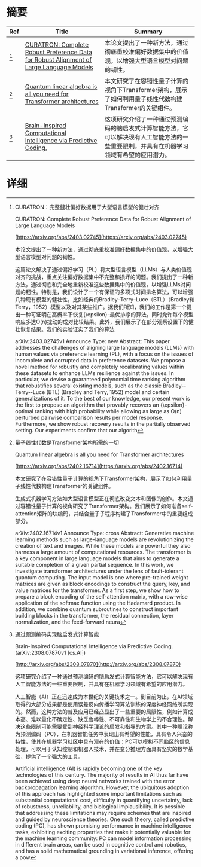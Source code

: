 # 摘要

| Ref | Title | Summary |
| --- | --- | --- |
| [^1] | [CURATRON: Complete Robust Preference Data for Robust Alignment of Large Language Models](https://arxiv.org/abs/2403.02745) | 本论文提出了一种新方法，通过彻底重校准偏好数据集中的价值观，以增强大型语言模型对问题的韧性。 |
| [^2] | [Quantum linear algebra is all you need for Transformer architectures](https://arxiv.org/abs/2402.16714) | 本文研究了在容错性量子计算的视角下Transformer架构，展示了如何利用量子线性代数构建Transformer的关键组件。 |
| [^3] | [Brain-Inspired Computational Intelligence via Predictive Coding.](http://arxiv.org/abs/2308.07870) | 这项研究介绍了一种通过预测编码的脑启发式计算智能方法，它可以解决现有人工智能方法的一些重要限制，并具有在机器学习领域有希望的应用潜力。 |

# 详细

[^1]: CURATRON：完整健壮偏好数据用于大型语言模型的健壮对齐

    CURATRON: Complete Robust Preference Data for Robust Alignment of Large Language Models

    [https://arxiv.org/abs/2403.02745](https://arxiv.org/abs/2403.02745)

    本论文提出了一种新方法，通过彻底重校准偏好数据集中的价值观，以增强大型语言模型对问题的韧性。

    

    这篇论文解决了通过偏好学习（PL）将大型语言模型（LLMs）与人类价值观对齐的挑战，重点关注偏好数据集中不完整和损坏的问题。我们提出了一种新方法，通过彻底和完全地重新校准这些数据集中的价值观，以增强LLMs对问题的韧性。特别是，我们设计了一个有保证的多项式时间排名算法，可以增强几种现有模型的健壮性，比如经典的Bradley–Terry–Luce（BTL）（Bradley和Terry，1952）模型以及对其某些推广。据我们所知，我们的工作是第一个提出一种可证明在高概率下恢复{\epsilon}-最优排序的算法，同时允许每个模型响应多达O(n)扰动的成对比较结果。此外，我们展示了在部分观察设置下的健壮恢复结果。我们的实验证实了我们的算法

    arXiv:2403.02745v1 Announce Type: new  Abstract: This paper addresses the challenges of aligning large language models (LLMs) with human values via preference learning (PL), with a focus on the issues of incomplete and corrupted data in preference datasets. We propose a novel method for robustly and completely recalibrating values within these datasets to enhance LLMs resilience against the issues. In particular, we devise a guaranteed polynomial time ranking algorithm that robustifies several existing models, such as the classic Bradley--Terry--Luce (BTL) (Bradley and Terry, 1952) model and certain generalizations of it. To the best of our knowledge, our present work is the first to propose an algorithm that provably recovers an {\epsilon}-optimal ranking with high probability while allowing as large as O(n) perturbed pairwise comparison results per model response. Furthermore, we show robust recovery results in the partially observed setting. Our experiments confirm that our algorith
    
[^2]: 量子线性代数是Transformer架构所需的一切

    Quantum linear algebra is all you need for Transformer architectures

    [https://arxiv.org/abs/2402.16714](https://arxiv.org/abs/2402.16714)

    本文研究了在容错性量子计算的视角下Transformer架构，展示了如何利用量子线性代数构建Transformer的关键组件。

    

    生成式机器学习方法如大型语言模型正在彻底改变文本和图像的创作。本文通过容错性量子计算的视角研究了Transformer架构。我们展示了如何准备self-attention矩阵的块编码，并结合量子子程序构建了Transformer中的重要组成部分。

    arXiv:2402.16714v1 Announce Type: cross  Abstract: Generative machine learning methods such as large-language models are revolutionizing the creation of text and images. While these models are powerful they also harness a large amount of computational resources. The transformer is a key component in large language models that aims to generate a suitable completion of a given partial sequence. In this work, we investigate transformer architectures under the lens of fault-tolerant quantum computing. The input model is one where pre-trained weight matrices are given as block encodings to construct the query, key, and value matrices for the transformer. As a first step, we show how to prepare a block encoding of the self-attention matrix, with a row-wise application of the softmax function using the Hadamard product. In addition, we combine quantum subroutines to construct important building blocks in the transformer, the residual connection, layer normalization, and the feed-forward neura
    
[^3]: 通过预测编码实现脑启发式计算智能

    Brain-Inspired Computational Intelligence via Predictive Coding. (arXiv:2308.07870v1 [cs.AI])

    [http://arxiv.org/abs/2308.07870](http://arxiv.org/abs/2308.07870)

    这项研究介绍了一种通过预测编码的脑启发式计算智能方法，它可以解决现有人工智能方法的一些重要限制，并具有在机器学习领域有希望的应用潜力。

    

    人工智能（AI）正在迅速成为本世纪的关键技术之一。到目前为止，在AI领域取得的大部分成果都是使用误差反向传播学习算法训练的深度神经网络所实现的。然而，这种方法的普及应用已经凸显出了一些重要的局限性，例如计算成本高、难以量化不确定性、缺乏鲁棒性、不可靠性和生物学上的不合理性。解决这些限制可能需要受到神经科学理论的启发和指导的方案。其中一种理论称为预测编码（PC），在机器智能任务中表现出有希望的性能，具有令人兴奋的特性，使其在机器学习社区中具有潜在的价值：PC可以模拟不同脑区的信息处理，可以用于认知控制和机器人技术，并在变分推理方面具有坚实的数学基础，提供了一个强大的工具。

    Artificial intelligence (AI) is rapidly becoming one of the key technologies of this century. The majority of results in AI thus far have been achieved using deep neural networks trained with the error backpropagation learning algorithm. However, the ubiquitous adoption of this approach has highlighted some important limitations such as substantial computational cost, difficulty in quantifying uncertainty, lack of robustness, unreliability, and biological implausibility. It is possible that addressing these limitations may require schemes that are inspired and guided by neuroscience theories. One such theory, called predictive coding (PC), has shown promising performance in machine intelligence tasks, exhibiting exciting properties that make it potentially valuable for the machine learning community: PC can model information processing in different brain areas, can be used in cognitive control and robotics, and has a solid mathematical grounding in variational inference, offering a pow
    

